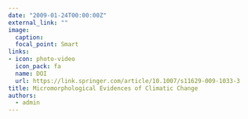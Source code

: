 ```yaml
---
date: "2009-01-24T00:00:00Z"
external_link: ""
image:
  caption: 
  focal_point: Smart
links:
- icon: photo-video
  icon_pack: fa
  name: DOI
  url: https://link.springer.com/article/10.1007/s11629-009-1033-3
title: Micromorphological Evidences of Climatic Change
authors: 
  - admin
---
```


